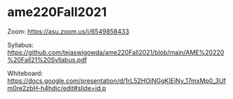 # ame220Fall2021

Zoom: https://asu.zoom.us/j/6549858433

Syllabus: https://github.com/tejaswigowda/ame220Fall2021/blob/main/AME%20220%20Fall21%20Syllabus.pdf

Whiteboard: https://docs.google.com/presentation/d/1rL52HOiNGgKIEjNy_17mxMp0_3Ufm0re2zbH-h4hdjc/edit#slide=id.p
